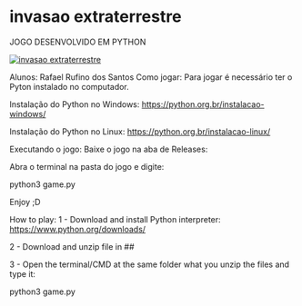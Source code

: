 # invasao extraterrestre
JOGO DESENVOLVIDO EM PYTHON

[![invasao extraterrestre](https://img.youtube.com/vi/UvRheXfvwRY/0.jpg)](https://www.youtube.com/watch?v=UvRheXfvwRY)

Alunos:
Rafael Rufino dos Santos
Como jogar:
Para jogar é necessário ter o Pyton instalado no computador.

Instalação do Python no Windows:
https://python.org.br/instalacao-windows/

Instalação do Python no Linux:
https://python.org.br/instalacao-linux/

Executando o jogo:
Baixe o jogo na aba de Releases: 

Abra o terminal na pasta do jogo e digite:

python3 game.py

Enjoy ;D

How to play:
1 - Download and install Python interpreter: https://www.python.org/downloads/

2 - Download and unzip file in ##

3 - Open the terminal/CMD at the same folder what you unzip the files and type it:

python3 game.py


